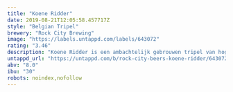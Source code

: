 ```yaml
---
title: "Koene Ridder"
date: 2019-08-21T12:05:58.457717Z
style: "Belgian Tripel"
brewery: "Rock City Brewing"
image: "https://labels.untappd.com/labels/643072"
rating: "3.46"
description: "Koene Ridder is een ambachtelijk gebrouwen tripel van hoge gisting. Een ongefilterd, ongepasteuriseerd bier met een goud blonde body en romige schuimkraag. Een origineel aroma van koriander en verse fruitige hop, begeleid door een heerlijke moutsmaak. Dit krachtige en frisse bier heeft een zachte afdronk met toetsen van citrusvruchten en zoethout. Een mooi verfrissend bier van 8% alc."
untappd_url: "https://untappd.com/b/rock-city-beers-koene-ridder/643072"
abv: "8.0"
ibu: "30"
robots: noindex,nofollow
---
```

